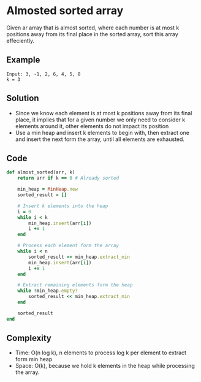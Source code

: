 # Almosted sorted array
Given ar array that is almost sorted, where each number is at most k positions away from its final
place in the sorted array, sort this array effeciently.

## Example
```
Input: 3, -1, 2, 6, 4, 5, 8
k = 3
```

## Solution
- Since we know each element is at most k positions away from its final place, it implies that
  for a given number we only need to consider k elements around it, other elements do not impact
  its position
- Use a min heap and insert k elements to begin with, then extract one and insert the next form
  the array, until all elements are exhausted.

## Code
```ruby
def almost_sorted(arr, k)
    return arr if k == 0 # Already sorted

    min_heap = MinHeap.new
    sorted_result = []

    # Insert k elements into the heap
    i = 0
    while i < k
        min_heap.insert(arr[i])
        i += 1
    end

    # Process each element form the array
    while i < n
        sorted_result << min_heap.extract_min
        min_heap.insert(arr[i])
        i += 1
    end

    # Extract remaining elements form the heap
    while !min_heap.empty?
        sorted_result << min_heap.extract_min
    end

    sorted_result
end
```

## Complexity
- Time: O(n log k), n elements to process log k per element to extract form min heap
- Space: O(k), because we hold k elements in the heap while processing the array.
